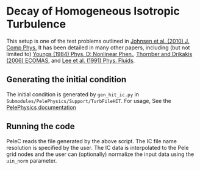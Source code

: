 # Decay of Homogeneous Isotropic Turbulence

This setup is one of the test problems outlined in
[Johnsen et al. (2010) J. Comp Phys.](http://dx.doi.org/10.1016/j.jcp.2009.10.028) It
has been detailed in many other papers, including (but not limited to)
[Youngs (1984) Phys. D: Nonlinear Phen.](http://dx.doi.org/10.1016/0167-2789(84)90512-8),
[Thornber and Drikakis (2006) ECOMAS](http://repository.tudelft.nl/assets/uuid:ed4bd9db-f347-4173-8ccb-65634ac5fd25/Thornber.pdf),
and
[Lee et al. (1991) Phys. Fluids](http://dx.doi.org/10.1063/1.858071).


## Generating the initial condition

The initial condition is generated by `gen_hit_ic.py` in
`Submodules/PelePhysics/Support/TurbFileHIT`. For usage, See the
[PelePhysics documentation](https://amrex-combustion.github.io/PelePhysics/Support.html#generating-an-hit-file)

## Running the code

PeleC reads the file generated by the above script. The IC file name
resolution is specified by the user. The IC data is interpolated to
the Pele grid nodes and the user can (optionally) normalize the input
data using the `uin_norm` parameter.
